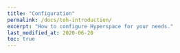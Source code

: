 ```yaml
---
title: "Configuration"
permalink: /docs/toh-introduction/
excerpt: "How to configure Hyperspace for your needs."
last_modified_at: 2020-06-20
toc: true
---
```


